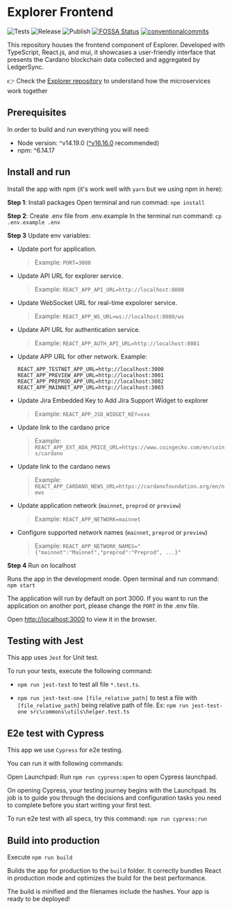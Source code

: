 # Explorer Frontend

<p align="left">
<img alt="Tests" src="https://github.com/cardano-foundation/cf-explorer-frontend/actions/workflows/tests.yaml/badge.svg" />
<img alt="Release" src="https://github.com/cardano-foundation/cf-explorer-frontend/actions/workflows/release.yaml/badge.svg" />
<img alt="Publish" src="https://github.com/cardano-foundation/cf-explorer-frontend/actions/workflows/publish.yaml/badge.svg" />
<a href="https://app.fossa.com/reports/537ced0e-85fe-4d78-843b-f2ff2dd4faac"><img alt="FOSSA Status" src="https://app.fossa.com/api/projects/custom%2B41588%2Fgit%40github.com%3Acardano-foundation%2Fcf-explorer-frontend.git.svg?type=small"/></a>
<a href="https://conventionalcommits.org"><img alt="conventionalcommits" src="https://img.shields.io/badge/Conventional%20Commits-1.0.0-%23FE5196?logo=conventionalcommits" /></a>
</p>

This repository houses the frontend component of Explorer. Developed with TypeScript, React.js, and mui, it showcases a user-friendly interface that presents the Cardano blockchain data collected and aggregated by LedgerSync.

👉 Check the [Explorer repository](https://github.com/cardano-foundation/cf-explorer) to understand how the microservices work together

## Prerequisites

In order to build and run everything you will need:

- Node version: ^v14.19.0 ([^v16.16.0](https://nodejs.org/en/blog/release/v16.16.0/) recommended)
- npm: ^6.14.17

## Install and run

Install the app with npm (it's work well with `yarn` but we using npm in here):

**Step 1**: Install packages
Open terminal and run commad: `npm install`

**Step 2**: Create .env file from .env.example
In the terminal run command: `cp .env.example .env`

**Step 3** Update env variables:

- Update port for application.

  > Example: `PORT=3000`

- Update API URL for explorer service.

  > Example: `REACT_APP_API_URL=http://localhost:8080`

- Update WebSocket URL for real-time expolorer service.

  > Example: `REACT_APP_WS_URL=ws://localhost:8080/ws`

- Update API URL for authentication service.

  > Example: `REACT_APP_AUTH_API_URL=http://localhost:8081`

- Update APP URL for other network. Example:

  ```
  REACT_APP_TESTNET_APP_URL=http://localhost:3000
  REACT_APP_PREVIEW_APP_URL=http://localhost:3001
  REACT_APP_PREPROD_APP_URL=http://localhost:3002
  REACT_APP_MAINNET_APP_URL=http://localhost:3003
  ```

- Update Jira Embedded Key to Add Jira Support Widget to explorer

  > Example: `REACT_APP_JSD_WIDGET_KEY=xxx`

- Update link to the cardano price

  > Example: `REACT_APP_EXT_ADA_PRICE_URL=https://www.coingecko.com/en/coins/cardano`

- Update link to the cardano news

  > Example: `REACT_APP_CARDANO_NEWS_URL=https://cardanofoundation.org/en/news`

- Update application network (`mainnet`, `preprod` or `preview`)

  > Example: `REACT_APP_NETWORK=mainnet`

- Configure supported network names (`mainnet`, `preprod` or `preview`)
  > Example: `REACT_APP_NETWORK_NAMES="{"mainnet":"Mainnet","preprod":"Preprod", ...}"`

**Step 4** Run on localhost

Runs the app in the development mode.
Open terminal and run command: `npm start`

The application will run by default on port 3000. If you want to run the application on another port, please change the `PORT` in the .env file.

Open [http://localhost:3000](http://localhost:3000) to view it in the browser.

## Testing with Jest

This app uses `Jest` for Unit test.

To run your tests, execute the following command:

- `npm run jest-test` to test all file `*.test.ts`.

- `npm run jest-test-one [file_relative_path]` to test a file with `[file_relative_path]` being relative path of file. Ex: `npm run jest-test-one src\commons\utils\helper.test.ts`

## E2e test with Cypress

This app we use `Cypress` for e2e testing.

You can run it with following commands:

Open Launchpad:
Run `npm run cypress:open` to open Cypress launchpad.

On opening Cypress, your testing journey begins with the Launchpad. Its job is to guide you through the decisions and configuration tasks you need to complete before you start writing your first test.

To run e2e test with all specs, try this command:
`npm run cypress:run`

## Build into production

Execute `npm run build`

Builds the app for production to the `build` folder.
It correctly bundles React in production mode and optimizes the build for the best performance.

The build is minified and the filenames include the hashes.
Your app is ready to be deployed!
